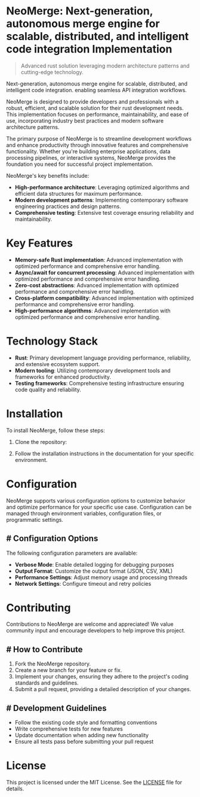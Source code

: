 <!-- fallback_NeoMerge_20250802183813_70567 -->

# NeoMerge: Next-generation, autonomous merge engine for scalable, distributed, and intelligent code integration Implementation
> Advanced rust solution leveraging modern architecture patterns and cutting-edge technology.

Next-generation, autonomous merge engine for scalable, distributed, and intelligent code integration. enabling seamless API integration workflows.

NeoMerge is designed to provide developers and professionals with a robust, efficient, and scalable solution for their rust development needs. This implementation focuses on performance, maintainability, and ease of use, incorporating industry best practices and modern software architecture patterns.

The primary purpose of NeoMerge is to streamline development workflows and enhance productivity through innovative features and comprehensive functionality. Whether you're building enterprise applications, data processing pipelines, or interactive systems, NeoMerge provides the foundation you need for successful project implementation.

NeoMerge's key benefits include:

* **High-performance architecture**: Leveraging optimized algorithms and efficient data structures for maximum performance.
* **Modern development patterns**: Implementing contemporary software engineering practices and design patterns.
* **Comprehensive testing**: Extensive test coverage ensuring reliability and maintainability.

# Key Features

* **Memory-safe Rust implementation**: Advanced implementation with optimized performance and comprehensive error handling.
* **Async/await for concurrent processing**: Advanced implementation with optimized performance and comprehensive error handling.
* **Zero-cost abstractions**: Advanced implementation with optimized performance and comprehensive error handling.
* **Cross-platform compatibility**: Advanced implementation with optimized performance and comprehensive error handling.
* **High-performance algorithms**: Advanced implementation with optimized performance and comprehensive error handling.

# Technology Stack

* **Rust**: Primary development language providing performance, reliability, and extensive ecosystem support.
* **Modern tooling**: Utilizing contemporary development tools and frameworks for enhanced productivity.
* **Testing frameworks**: Comprehensive testing infrastructure ensuring code quality and reliability.

# Installation

To install NeoMerge, follow these steps:

1. Clone the repository:


2. Follow the installation instructions in the documentation for your specific environment.

# Configuration

NeoMerge supports various configuration options to customize behavior and optimize performance for your specific use case. Configuration can be managed through environment variables, configuration files, or programmatic settings.

## # Configuration Options

The following configuration parameters are available:

* **Verbose Mode**: Enable detailed logging for debugging purposes
* **Output Format**: Customize the output format (JSON, CSV, XML)
* **Performance Settings**: Adjust memory usage and processing threads
* **Network Settings**: Configure timeout and retry policies

# Contributing

Contributions to NeoMerge are welcome and appreciated! We value community input and encourage developers to help improve this project.

## # How to Contribute

1. Fork the NeoMerge repository.
2. Create a new branch for your feature or fix.
3. Implement your changes, ensuring they adhere to the project's coding standards and guidelines.
4. Submit a pull request, providing a detailed description of your changes.

## # Development Guidelines

* Follow the existing code style and formatting conventions
* Write comprehensive tests for new features
* Update documentation when adding new functionality
* Ensure all tests pass before submitting your pull request

# License

This project is licensed under the MIT License. See the [LICENSE](https://github.com/cerenyilmazjinx/NeoMerge/blob/main/LICENSE) file for details.
